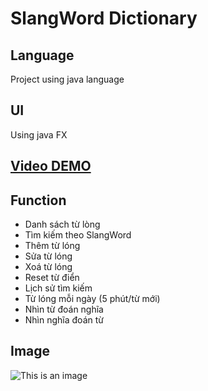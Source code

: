 # SlangWord Dictionary

## Language

Project using java language

## UI

Using java FX

## [Video DEMO](https://www.youtube.com/watch?v=DTrabEYBihM)

## Function

- Danh sách từ lòng
- Tìm kiếm theo SlangWord
- Thêm từ lóng
- Sửa từ lóng
- Xoá từ lóng
- Reset từ điển
- Lịch sử tìm kiếm
- Từ lóng mỗi ngày (5 phút/từ mới)
- Nhìn từ đoán nghĩa
- Nhìn nghĩa đoán từ

## Image
![This is an image](/assets/image/history.png)
